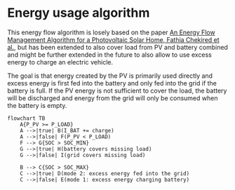 # Energy usage algorithm

This energy flow algorithm is losely based on the paper [An Energy Flow Management Algorithm for a Photovoltaic Solar Home, Fathia Chekired et al.](https://doi.org/10.1016/j.egypro.2017.03.256),
but has been extended to also cover load from PV and battery combined and
might be further extended in the future to also allow to use excess energy to
charge an electric vehicle.

The goal is that energy created by the PV is primarily used directly and excess
energy is first fed into the battery and only fed into the grid if the battery
is full. If the PV energy is not sufficient to cover the load, the battery will
be discharged and energy from the grid will only be consumed when the battery
is empty.

```mermaid
flowchart TB
    A{P_PV >= P_LOAD}
    A -->|true| B(I_BAT += charge)
    A -->|false| F(P_PV < P_LOAD)
    F --> G{SOC > SOC_MIN}
    G -->|true| H(battery covers missing load)
    G -->|false| I(grid covers missing load)

    B --> C{SOC > SOC_MAX}
    C -->|true| D(mode 2: excess energy fed into the grid)
    C -->|false| E(mode 1: excess energy charging battery)
```